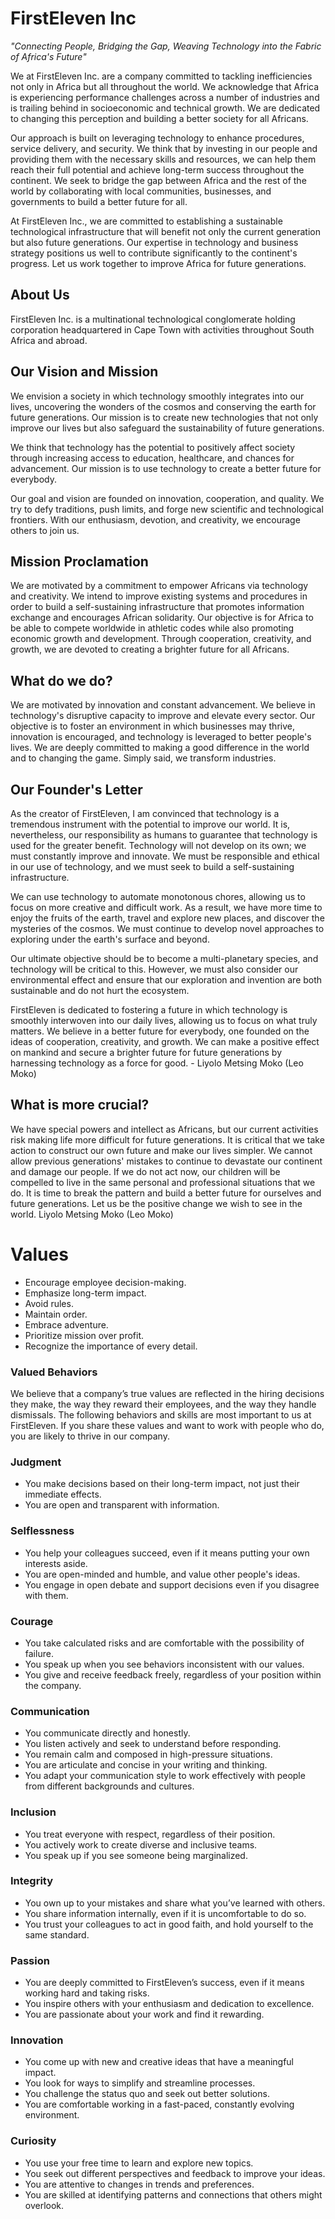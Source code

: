 # FirstEleven Inc

*"Connecting People, Bridging the Gap, Weaving Technology into the Fabric of Africa's Future"*

We at FirstEleven Inc. are a company committed to tackling inefficiencies not only in Africa but all throughout the world. We acknowledge that Africa is experiencing performance challenges across a number of industries and is trailing behind in socioeconomic and technical growth. We are dedicated to changing this perception and building a better society for all Africans.

Our approach is built on leveraging technology to enhance procedures, service delivery, and security. We think that by investing in our people and providing them with the necessary skills and resources, we can help them reach their full potential and achieve long-term success throughout the continent. We seek to bridge the gap between Africa and the rest of the world by collaborating with local communities, businesses, and governments to build a better future for all.

At FirstEleven Inc., we are committed to establishing a sustainable technological infrastructure that will benefit not only the current generation but also future generations. Our expertise in technology and business strategy positions us well to contribute significantly to the continent's progress. Let us work together to improve Africa for future generations.

## About Us

FirstEleven Inc. is a multinational technological conglomerate holding corporation headquartered in Cape Town with activities throughout South Africa and abroad.

## Our Vision and Mission

We envision a society in which technology smoothly integrates into our lives, uncovering the wonders of the cosmos and conserving the earth for future generations. Our mission is to create new technologies that not only improve our lives but also safeguard the sustainability of future generations.

We think that technology has the potential to positively affect society through increasing access to education, healthcare, and chances for advancement. Our mission is to use technology to create a better future for everybody.

Our goal and vision are founded on innovation, cooperation, and quality. We try to defy traditions, push limits, and forge new scientific and technological frontiers. With our enthusiasm, devotion, and creativity, we encourage others to join us.

## Mission Proclamation

We are motivated by a commitment to empower Africans via technology and creativity. We intend to improve existing systems and procedures in order to build a self-sustaining infrastructure that promotes information exchange and encourages African solidarity. Our objective is for Africa to be able to compete worldwide in athletic codes while also promoting economic growth and development. Through cooperation, creativity, and growth, we are devoted to creating a brighter future for all Africans.

## What do we do?

We are motivated by innovation and constant advancement. We believe in technology's disruptive capacity to improve and elevate every sector. Our objective is to foster an environment in which businesses may thrive, innovation is encouraged, and technology is leveraged to better people's lives. We are deeply committed to making a good difference in the world and to changing the game. Simply said, we transform industries.

## Our Founder's Letter

As the creator of FirstEleven, I am convinced that technology is a tremendous instrument with the potential to improve our world. It is, nevertheless, our responsibility as humans to guarantee that technology is used for the greater benefit. Technology will not develop on its own; we must constantly improve and innovate. We must be responsible and ethical in our use of technology, and we must seek to build a self-sustaining infrastructure.

We can use technology to automate monotonous chores, allowing us to focus on more creative and difficult work. As a result, we have more time to enjoy the fruits of the earth, travel and explore new places, and discover the mysteries of the cosmos. We must continue to develop novel approaches to exploring under the earth's surface and beyond.

Our ultimate objective should be to become a multi-planetary species, and technology will be critical to this. However, we must also consider our environmental effect and ensure that our exploration and invention are both sustainable and do not hurt the ecosystem.

FirstEleven is dedicated to fostering a future in which technology is smoothly interwoven into our daily lives, allowing us to focus on what truly matters. We believe in a better future for everybody, one founded on the ideas of cooperation, creativity, and growth. We can make a positive effect on mankind and secure a brighter future for future generations by harnessing technology as a force for good. - Liyolo Metsing Moko (Leo Moko)

## What is more crucial?

We have special powers and intellect as Africans, but our current activities risk making life more difficult for future generations. It is critical that we take action to construct our own future and make our lives simpler. We cannot allow previous generations' mistakes to continue to devastate our continent and damage our people. If we do not act now, our children will be compelled to live in the same personal and professional situations that we do. It is time to break the pattern and build a better future for ourselves and future generations. Let us be the positive change we wish to see in the world. Liyolo Metsing Moko (Leo Moko)

# Values

- Encourage employee decision-making.
- Emphasize long-term impact.
- Avoid rules.
- Maintain order.
- Embrace adventure.
- Prioritize mission over profit.
- Recognize the importance of every detail.

### Valued Behaviors

We believe that a company’s true values are reflected in the hiring decisions they make, the way they reward their employees, and the way they handle dismissals. The following behaviors and skills are most important to us at FirstEleven. If you share these values and want to work with people who do, you are likely to thrive in our company.

### Judgment

- You make decisions based on their long-term impact, not just their immediate effects.
- You are open and transparent with information.

### Selflessness

- You help your colleagues succeed, even if it means putting your own interests aside.
- You are open-minded and humble, and value other people's ideas.
- You engage in open debate and support decisions even if you disagree with them.

### Courage

- You take calculated risks and are comfortable with the possibility of failure.
- You speak up when you see behaviors inconsistent with our values.
- You give and receive feedback freely, regardless of your position within the company.

### Communication

- You communicate directly and honestly.
- You listen actively and seek to understand before responding.
- You remain calm and composed in high-pressure situations.
- You are articulate and concise in your writing and thinking.
- You adapt your communication style to work effectively with people from different backgrounds and cultures.

### Inclusion

- You treat everyone with respect, regardless of their position.
- You actively work to create diverse and inclusive teams.
- You speak up if you see someone being marginalized.

### Integrity

- You own up to your mistakes and share what you’ve learned with others.
- You share information internally, even if it is uncomfortable to do so.
- You trust your colleagues to act in good faith, and hold yourself to the same standard.

### Passion

- You are deeply committed to FirstEleven’s success, even if it means working hard and taking risks.
- You inspire others with your enthusiasm and dedication to excellence.
- You are passionate about your work and find it rewarding.

### Innovation

- You come up with new and creative ideas that have a meaningful impact.
- You look for ways to simplify and streamline processes.
- You challenge the status quo and seek out better solutions.
- You are comfortable working in a fast-paced, constantly evolving environment.

### Curiosity

- You use your free time to learn and explore new topics.
- You seek out different perspectives and feedback to improve your ideas.
- You are attentive to changes in trends and preferences.
- You are skilled at identifying patterns and connections that others might overlook.
